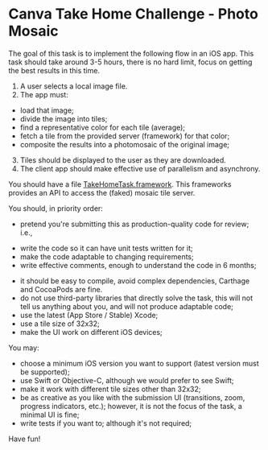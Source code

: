 # Canva Take Home Challenge - Photo Mosaic

The goal of this task is to implement the following flow in an iOS app.
This task should take around 3-5 hours, there is no hard limit,
focus on getting the best results in this time.

1. A user selects a local image file.
2. The app must:
* load that image;
* divide the image into tiles;
* find a representative color for each tile (average);
* fetch a tile from the provided server (framework) for that color;
* composite the results into a photomosaic of the original image;
3. Tiles should be displayed to the user as they are downloaded.
4. The client app should make effective use of parallelism and asynchrony.

You should have a file [TakeHomeTask.framework](./task/TakeHomeTask.framework).
This frameworks provides an API to access the (faked) mosaic tile server.

You should, in priority order:

* pretend you're submitting this as production-quality code for review; i.e.,
- write the code so it can have unit tests written for it;
- make the code adaptable to changing requirements;
- write effective comments, enough to understand the code in 6 months;
* it should be easy to compile, avoid complex dependencies,
Carthage and CocoaPods are fine.
* do not use third-party libraries that directly solve the task,
this will not tell us anything about you,
and will not produce adaptable code;
* use the latest (App Store / Stable) Xcode;
* use a tile size of 32x32;
* make the UI work on different iOS devices;

You may:

* choose a minimum iOS version you want to support
(latest version must be supported);
* use Swift or Objective-C, although we would prefer to see Swift;
* make it work with different tile sizes other than 32x32;
* be as creative as you like with the submission UI
(transitions, zoom, progress indicators, etc.);
however, it is not the focus of the task, a minimal UI is fine;
* write tests if you want to; although it's not required;

Have fun!


